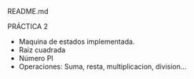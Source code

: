 README.md

PRÁCTICA 2


-   Maquina de estados implementada.
-   Raiz cuadrada
-   Número PI
-   Operaciones: Suma, resta,  multiplicacion, division...
